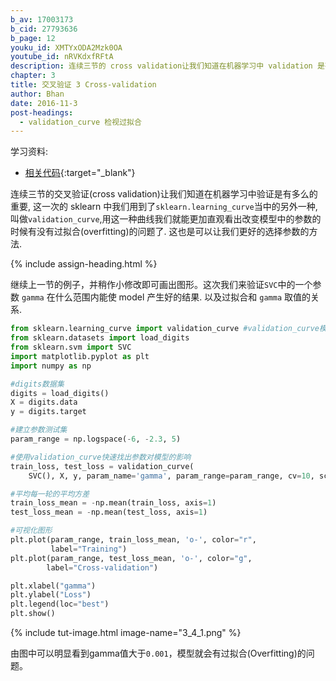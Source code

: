 ```yaml
---
b_av: 17003173
b_cid: 27793636
b_page: 12
youku_id: XMTYxODA2Mzk0OA
youtube_id: nRVKdxfRFtA
description: 连续三节的 cross validation让我们知道在机器学习中 validation 是有多么的重要, 这一次的 sklearn 中我们用到了 sklearn.learning_curve 当中的另外一种, 叫做 validation_curve, 用这一种 curve 我们就能更加直观看出改变 model 中的参数的时候有没有 overfitting 的问题了.这也是可以让我们更好的选择参数的方法.
chapter: 3
title: 交叉验证 3 Cross-validation
author: Bhan
date: 2016-11-3
post-headings:
  - validation_curve 检视过拟合
---
```



学习资料:
  * [相关代码](https://github.com/MorvanZhou/tutorials/blob/master/sklearnTUT/sk10_cross_validation3.py){:target="_blank"}


连续三节的交叉验证(cross validation)让我们知道在机器学习中验证是有多么的重要,
这一次的 sklearn 中我们用到了`sklearn.learning_curve`当中的另外一种, 
叫做`validation_curve`,用这一种曲线我们就能更加直观看出改变模型中的参数的时候有没有过拟合(overfitting)的问题了.
这也是可以让我们更好的选择参数的方法.


{% include assign-heading.html %}


继续上一节的例子，并稍作小修改即可画出图形。这次我们来验证`SVC`中的一个参数 `gamma` 在什么范围内能使 model 产生好的结果. 以及过拟合和 `gamma` 取值的关系.

```python
from sklearn.learning_curve import validation_curve #validation_curve模块
from sklearn.datasets import load_digits 
from sklearn.svm import SVC 
import matplotlib.pyplot as plt 
import numpy as np

#digits数据集
digits = load_digits()
X = digits.data
y = digits.target

#建立参数测试集
param_range = np.logspace(-6, -2.3, 5)

#使用validation_curve快速找出参数对模型的影响
train_loss, test_loss = validation_curve(
    SVC(), X, y, param_name='gamma', param_range=param_range, cv=10, scoring='mean_squared_error')

#平均每一轮的平均方差
train_loss_mean = -np.mean(train_loss, axis=1)
test_loss_mean = -np.mean(test_loss, axis=1)

#可视化图形
plt.plot(param_range, train_loss_mean, 'o-', color="r",
         label="Training")
plt.plot(param_range, test_loss_mean, 'o-', color="g",
        label="Cross-validation")

plt.xlabel("gamma")
plt.ylabel("Loss")
plt.legend(loc="best")
plt.show()
```

{% include tut-image.html image-name="3_4_1.png" %}

由图中可以明显看到gamma值大于`0.001`，模型就会有过拟合(Overfitting)的问题。

